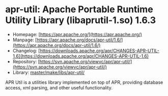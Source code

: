 # apr-util: Apache Portable Runtime Utility Library (libaprutil-1.so) 1.6.3
 - Homepage: [https://apr.apache.org/](https://apr.apache.org/)
 - Manpage: [https://apr.apache.org/docs/apr-util/1.6/](https://apr.apache.org/docs/apr-util/1.6/)
 - Changelog: [https://downloads.apache.org/apr/CHANGES-APR-UTIL-1.6](https://downloads.apache.org/apr/CHANGES-APR-UTIL-1.6)
 - Repository: [https://svn.apache.org/viewvc/apr/apr-util/](https://svn.apache.org/viewvc/apr/apr-util/)
 - Library: [master/make/libs/apr-util/](https://github.com/Freetz-NG/freetz-ng/tree/master/make/libs/apr-util/)

APR Util is a utilities library implemented on top of APR, providing database access, xml parsing, and other useful functionality.
